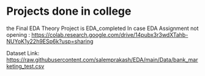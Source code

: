 # Projects done in college
the Final EDA Theory Project is EDA_completed
In case EDA Assignment not opening : https://colab.research.google.com/drive/14pubx3r3wdXTahb-NUYoK1y22h9ESp6k?usp=sharing

Dataset Link: https://raw.githubusercontent.com/salemprakash/EDA/main/Data/bank_marketing_test.csv

